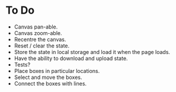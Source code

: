 # To Do

- Canvas pan-able.
- Canvas zoom-able.
- Recentre the canvas.
- Reset / clear the state.
- Store the state in local storage and load it when the page loads.
- Have the ability to download and upload state.
- Tests?
- Place boxes in particular locations.
- Select and move the boxes.
- Connect the boxes with lines.